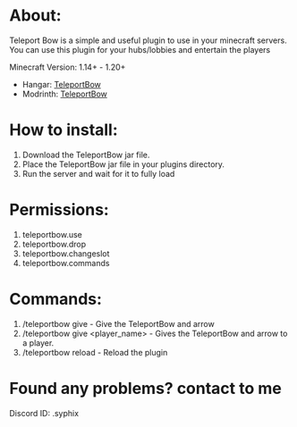 # About:
Teleport Bow is a simple and useful plugin to use in your minecraft servers. You can use this plugin for your hubs/lobbies and entertain the players

Minecraft Version: 1.14+ - 1.20+

* Hangar: [TeleportBow](https://hangar.papermc.io/SyphiX/TeleportBow)
* Modrinth: [TeleportBow](https://modrinth.com/plugin/teleportbow)


# How to install: 
1. Download the TeleportBow jar file.
2. Place the TeleportBow jar file in your plugins directory.
3. Run the server and wait for it to fully load

# Permissions:
1. teleportbow.use
2. teleportbow.drop
3. teleportbow.changeslot
4. teleportbow.commands

# Commands:
1. /teleportbow give - Give the TeleportBow and arrow
2. /teleportbow give <player_name> - Gives the TeleportBow and arrow to a player.
3. /teleportbow reload - Reload the plugin

# Found any problems? contact to me
Discord ID: .syphix
